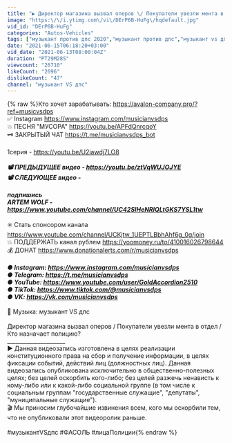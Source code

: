 ```yaml
---
title: "▶️ Директор магазина вызвал оперов \/ Покупатели увезли мента в отдел \/ Кто назначает полицию?"
image: "https:\/\/i.ytimg.com\/vi\/DErP6B-HuFg\/hqdefault.jpg"
vid_id: "DErP6B-HuFg"
categories: "Autos-Vehicles"
tags: ["музыкант против дпс 2020","музыкант против дпс","музыкант vs дпс"]
date: "2021-06-15T06:18:20+03:00"
vid_date: "2021-06-13T08:00:04Z"
duration: "PT29M28S"
viewcount: "26710"
likeCount: "2696"
dislikeCount: "47"
channel: "музыкант VS дпс"
---
```

{% raw %}Кто хочет зарабатывать: <a rel="nofollow" target="blank" href="https://avalon-company.pro/?ref=musicvsdps">https://avalon-company.pro/?ref=musicvsdps</a><br />✅ Instagram <a rel="nofollow" target="blank" href="https://www.instagram.com/musicianvsdps">https://www.instagram.com/musicianvsdps</a><br />💥 ПЕСНЯ &quot;МУСОРА&quot; <a rel="nofollow" target="blank" href="https://youtu.be/APFdQnrcqoY">https://youtu.be/APFdQnrcqoY</a><br />🗝 ЗАКРЫТЫЙ ЧАТ <a rel="nofollow" target="blank" href="https://t.me/musicianvsdps_bot">https://t.me/musicianvsdps_bot</a><br /><br />1серия - <a rel="nofollow" target="blank" href="https://youtu.be/U2iawdj7LO8">https://youtu.be/U2iawdj7LO8</a><br />_____________________<br />📽 ПРЕДЫДУЩЕЕ видео - <a rel="nofollow" target="blank" href="https://youtu.be/ztVqWUJOJYE">https://youtu.be/ztVqWUJOJYE</a><br />📽 СЛЕДУЮЩЕЕ    видео - <br /><br />подпишись<br />ARTEM WOLF - <a rel="nofollow" target="blank" href="https://www.youtube.com/channel/UC42SIHeNRlQLtGKS7YSL1tw">https://www.youtube.com/channel/UC42SIHeNRlQLtGKS7YSL1tw</a><br />_____________________<br />✳️ Стать спонсором канала <a rel="nofollow" target="blank" href="https://www.youtube.com/channel/UCKjtw_1UEPTLBbhAhf6g_0g/join">https://www.youtube.com/channel/UCKjtw_1UEPTLBbhAhf6g_0g/join</a><br />💥 ПОДДЕРЖАТЬ канал рублем <a rel="nofollow" target="blank" href="https://yoomoney.ru/to/410016026798644">https://yoomoney.ru/to/410016026798644</a><br />💰 ДОНАТ <a rel="nofollow" target="blank" href="https://www.donationalerts.com/r/musicianvsdps">https://www.donationalerts.com/r/musicianvsdps</a><br />_____________________<br />● Instagram:   <a rel="nofollow" target="blank" href="https://www.instagram.com/musicianvsdps">https://www.instagram.com/musicianvsdps</a><br />● Telegram:    <a rel="nofollow" target="blank" href="https://t.me/musicianvsdps">https://t.me/musicianvsdps</a><br />● YouTube:     <a rel="nofollow" target="blank" href="https://www.youtube.com/user/GoldAccordion2510">https://www.youtube.com/user/GoldAccordion2510</a><br />● TikTok:         <a rel="nofollow" target="blank" href="https://www.tiktok.com/@musicianvsdps">https://www.tiktok.com/@musicianvsdps</a><br />● VK:                <a rel="nofollow" target="blank" href="https://vk.com/musicianvsdps">https://vk.com/musicianvsdps</a> <br />_____________________<br />🎵 Музыка: музыкант VS дпс<br /><br />Директор магазина вызвал оперов / Покупатели увезли мента в отдел / Кто назначает полицию?<br />_____________________<br />▶️ Данная видеозапись изготовлена в целях реализации конституционного права на сбор и получение информации, в целях фиксации событий, действий лиц (должностных лиц). Данная видеозапись опубликована исключительно в общественно-полезных целях; без целей оскорбить кого-либо; без целей разжечь ненависть к кому-либо или к какой-либо социальной группе (в том числе к социальным группам &quot;государственные служащие&quot;, &quot;депутаты&quot;, &quot;муниципальные служащие&quot;).<br />🎬 Мы приносим глубочайшие извинения всем, кого мы оскорбили тем, что не опубликовали этот видеоролик раньше.<br /><br />#музыкантVSдпс #ФАСОЛЬ #лицаПолиции{% endraw %}
